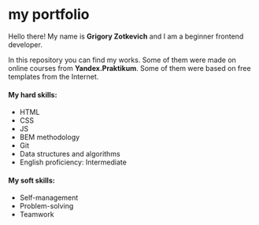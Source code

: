 # my portfolio
Hello there! My name is **Grigory Zotkevich** and I am a beginner frontend developer.

In this repository you can find my works. Some of them were made on online courses from **Yandex.Praktikum**.
Some of them were based on free templates from the Internet. 

#### My hard skills:

* HTML
* CSS
* JS
* BEM methodology
* Git
* Data structures and algorithms
* English proficiency: Intermediate

#### My soft skills:

* Self-management
* Problem-solving
* Teamwork
